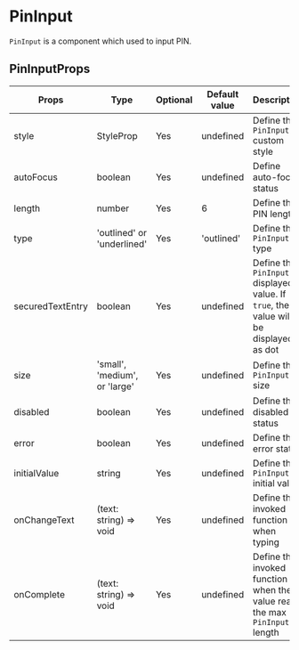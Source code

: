 # PinInput

`PinInput` is a component which used to input PIN.

## PinInputProps

| Props            | Type                          | Optional | Default value | Description                                                                          |
| ---------------- | ----------------------------- | -------- | ------------- | ------------------------------------------------------------------------------------ |
| style            | StyleProp<ViewStyle>          | Yes      | undefined     | Define the `PinInput` custom style                                                   |
| autoFocus        | boolean                       | Yes      | undefined     | Define auto-focus status                                                             |
| length           | number                        | Yes      | 6             | Define the PIN length                                                                |
| type             | 'outlined' or 'underlined'    | Yes      | 'outlined'    | Define the `PinInput` type                                                           |
| securedTextEntry | boolean                       | Yes      | undefined     | Define the `PinInput` displayed value. If `true`, the value will be displayed as dot |
| size             | 'small', 'medium', or 'large' | Yes      | undefined     | Define the `PinInput` size                                                           |
| disabled         | boolean                       | Yes      | undefined     | Define the disabled status                                                           |
| error            | boolean                       | Yes      | undefined     | Define the error status                                                              |
| initialValue     | string                        | Yes      | undefined     | Define the `PinInput` initial value                                                  |
| onChangeText     | (text: string) => void        | Yes      | undefined     | Define the invoked function when typing                                              |
| onComplete       | (text: string) => void        | Yes      | undefined     | Define the invoked function when the value reach the max `PinInput` length           |
